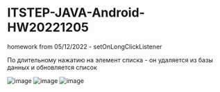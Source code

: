 # ITSTEP-JAVA-Android-HW20221205
homework from 05/12/2022 - setOnLongClickListener

По длительному нажатию на элемент списка - он
удаляется из базы данных и обновляется список

![image](https://user-images.githubusercontent.com/88108788/207282909-a75806c2-f83f-4e62-980f-7a4caf909e06.png)
![image](https://user-images.githubusercontent.com/88108788/207283169-9d1f073e-4844-4fae-8d56-ec925c6d8940.png)
![image](https://user-images.githubusercontent.com/88108788/207282972-0aa88386-d333-496d-8321-2737a94d4015.png)
